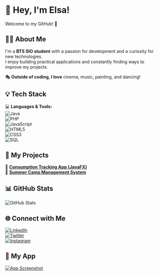 # 👋 Hey, I'm Elsa!  

Welcome to my GitHub! 🚀  

## 🧑‍💻 About Me  
I'm a **BTS SIO student** with a passion for development and a curiosity for new technologies.  
I enjoy building practical applications and constantly finding ways to improve my projects.  

🎭 **Outside of coding, I love** cinema, music, painting, and dancing!  

## 💡 Tech Stack  
💻 **Languages & Tools:**  
![Java](https://img.shields.io/badge/Java-%23ED8B00.svg?style=for-the-badge&logo=openjdk&logoColor=white)  
![PHP](https://img.shields.io/badge/PHP-%23777BB4.svg?style=for-the-badge&logo=php&logoColor=white)  
![JavaScript](https://img.shields.io/badge/JavaScript-%23F7DF1E.svg?style=for-the-badge&logo=javascript&logoColor=black)  
![HTML5](https://img.shields.io/badge/HTML5-%23E34F26.svg?style=for-the-badge&logo=html5&logoColor=white)  
![CSS3](https://img.shields.io/badge/CSS3-%231572B6.svg?style=for-the-badge&logo=css3&logoColor=white)  
![SQL](https://img.shields.io/badge/SQL-%2300758F.svg?style=for-the-badge&logo=postgresql&logoColor=white)  

## 🚀 My Projects  
🔹 [**Consumption Tracking App (JavaFX)**](#)  
🔹 [**Summer Camp Management System**](#)  

## 📊 GitHub Stats  
![GitHub Stats](https://github-readme-stats.vercel.app/api?username=your-username&show_icons=true&theme=radical)  

## 🌐 Connect with Me  
[![LinkedIn](https://img.shields.io/badge/LinkedIn-%230077B5.svg?style=for-the-badge&logo=linkedin&logoColor=white)](https://www.linkedin.com/in/ton-profil)  
[![Twitter](https://img.shields.io/badge/Twitter-%231DA1F2.svg?style=for-the-badge&logo=twitter&logoColor=white)](https://twitter.com/ton-profil)  
[![Instagram](https://img.shields.io/badge/Instagram-%23E4405F.svg?style=for-the-badge&logo=instagram&logoColor=white)](https://instagram.com/ton-profil)  

## 📱 My App  
[![App Screenshot](https://ton-image-url.com/image.png)](https://lien-de-ton-app.com)  
